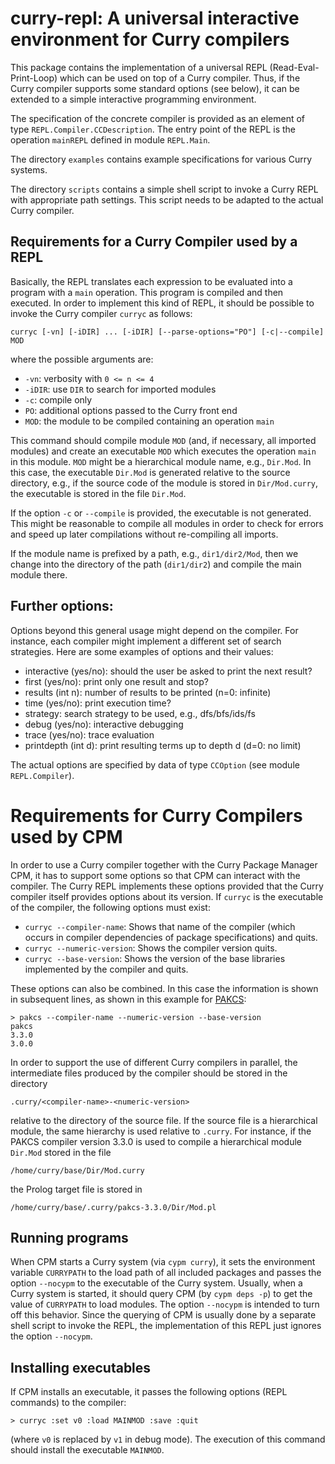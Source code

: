 curry-repl: A universal interactive environment for Curry compilers
===================================================================

This package contains the implementation of a
universal REPL (Read-Eval-Print-Loop) which can be used
on top of a Curry compiler. Thus, if the Curry compiler
supports some standard options (see below), it can
be extended to a simple interactive programming environment.

The specification of the concrete compiler is provided
as an element of type `REPL.Compiler.CCDescription`.
The entry point of the REPL is the operation `mainREPL`
defined in module `REPL.Main`.

The directory `examples` contains example specifications
for various Curry systems.

The directory `scripts` contains a simple shell script
to invoke a Curry REPL with appropriate path settings.
This script needs to be adapted to the actual Curry compiler.


Requirements for a Curry Compiler used by a REPL
------------------------------------------------

Basically, the REPL translates each expression to be evaluated
into a program with a `main` operation. This program is
compiled and then executed. In order to implement this
kind of REPL, it should be possible to invoke the Curry
compiler `curryc` as follows:

    curryc [-vn] [-iDIR] ... [-iDIR] [--parse-options="PO"] [-c|--compile] MOD

where the possible arguments are:

* `-vn`: verbosity with `0 <= n <= 4`
* `-iDIR`: use `DIR` to search for imported modules
* `-c`: compile only
* `PO`: additional options passed to the Curry front end
* `MOD`: the module to be compiled containing an operation `main`

This command should compile module `MOD` (and, if necessary,
all imported modules) and create an executable `MOD` which
executes the operation `main` in this module. `MOD` might
be a hierarchical module name, e.g., `Dir.Mod`. In this case,
the executable `Dir.Mod` is generated relative to the source directory,
e.g., if the source code of the module is stored in `Dir/Mod.curry`,
the executable is stored in the file `Dir.Mod`.

If the option `-c` or `--compile` is provided,
the executable is not generated.
This might be reasonable to compile all modules in order
to check for errors and speed up later compilations
without re-compiling all imports.

If the module name is prefixed by a path, e.g., `dir1/dir2/Mod`,
then we change into the directory of the path (`dir1/dir2`)
and compile the main module there.


Further options:
----------------

Options beyond this general usage might depend on the compiler.
For instance, each compiler might implement a different set
of search strategies.
Here are some examples of options and their values:

* interactive (yes/no): should the user be asked to print the next result?
* first (yes/no): print only one result and stop?
* results (int n): number of results to be printed (n=0: infinite)
* time (yes/no): print execution time?
* strategy: search strategy to be used, e.g., dfs/bfs/ids/fs
* debug (yes/no): interactive debugging
* trace (yes/no): trace evaluation
* printdepth (int d): print resulting terms up to depth d (d=0: no limit)

The actual options are specified by data of type `CCOption`
(see module `REPL.Compiler`).


Requirements for Curry Compilers used by CPM
============================================

In order to use a Curry compiler together with the Curry Package
Manager CPM, it has to support some options so that CPM can interact
with the compiler. The Curry REPL implements these options provided
that the Curry compiler itself provides options about its version. If
`curryc` is the executable of the compiler, the following options must
exist:

* `curryc --compiler-name`: Shows that name of the compiler (which occurs
  in compiler dependencies of package specifications) and quits.
* `curryc --numeric-version`: Shows the compiler version quits.
* `curryc --base-version`: Shows the version of the base libraries
  implemented by the compiler and quits.

These options can also be combined. In this case the information
is shown in subsequent lines, as shown in this example
for [PAKCS](http://www.informatik.uni-kiel.de/~pakcs/):

    > pakcs --compiler-name --numeric-version --base-version
    pakcs
    3.3.0
    3.0.0

In order to support the use of different Curry compilers in parallel,
the intermediate files produced by the compiler should be
stored in the directory

    .curry/<compiler-name>-<numeric-version>

relative to the directory of the source file.
If the source file is a hierarchical module,
the same hierarchy is used relative to `.curry`.
For instance, if the PAKCS compiler version 3.3.0 is used
to compile a hierarchical module `Dir.Mod` stored in the
file

    /home/curry/base/Dir/Mod.curry

the Prolog target file is stored in

    /home/curry/base/.curry/pakcs-3.3.0/Dir/Mod.pl


Running programs
----------------

When CPM starts a Curry system (via `cypm curry`), it sets
the environment variable `CURRYPATH` to the load path of all
included packages and passes the option `--nocypm` to the
executable of the Curry system. Usually, when a Curry system
is started, it should query CPM (by `cypm deps -p`) to get
the value of `CURRYPATH` to load modules. The option `--nocypm`
is intended to turn off this behavior.
Since the querying of CPM is usually done by a separate shell script
to invoke the REPL, the implementation of this REPL just ignores
the option `--nocypm`.


Installing executables
----------------------

If CPM installs an executable, it passes the following options
(REPL commands) to the compiler:

    > curryc :set v0 :load MAINMOD :save :quit

(where `v0` is replaced by `v1` in debug mode).
The execution of this command should install the executable `MAINMOD`.
